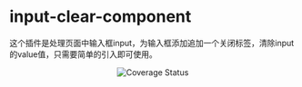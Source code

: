 # input-clear-component
这个插件是处理页面中输入框input，为输入框添加追加一个关闭标签，清除input的value值，只需要简单的引入即可使用。


<p align="center">
<img src="http://ol1mlku6x.bkt.clouddn.com/qwe.gif" alt="Coverage Status">
</p>
